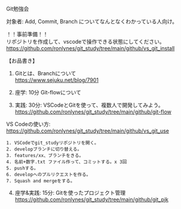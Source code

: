 Git勉強会

対象者: Add, Commit, Branch についてなんとなくわかっている人向け。


！！事前準備！！<br/>
リポジトリを作成して、vscodeで操作できる状態にしてください。
https://github.com/ronlynes/git_study/tree/main/github/vs_git_install


【お品書き】
1. Gitとは、Branchについて<br/>
https://www.sejuku.net/blog/7901

2. 座学: 10分 Git-flowについて<br/>

3. 実践: 30分: VSCodeとGitを使って、複数人で開発してみよう。<br/>
https://github.com/ronlynes/git_study/tree/main/github/git-flow

VS Codeの使い方: https://github.com/ronlynes/git_study/tree/main/github/vs_git_use

    1. VSCodeでgit_studyリポジトリを開く。
    2. developブランチに切り替える。
    3. features/xx、ブランチをきる。
    4. 名前+数字.txt ファイル作って、コミットする。x 3回
    5. pushする。
    6. developへのプルリクエストを作る。
    7. Squash and mergeをする。

4. 座学&実践: 15分: Gitを使ったプロジェクト管理<br/>
https://github.com/ronlynes/git_study/tree/main/github/git_pjk
